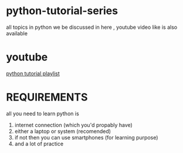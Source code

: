 # python-tutorial-series
all topics in python we be discussed in here , youtube video like is also available

# youtube 
[python tutorial playlist]( https://www.youtube.com/playlist?list=PLb1Kbw_2jl_mAAmWpuK3xvquHY7vGb4Bl)

# REQUIREMENTS
all you need to learn python is
  1. internet connection (which you'd propably have)
  2. either a laptop or system (recomended)
  3. if not then you can use smartphones (for learning purpose)
  4. and a lot of practice
